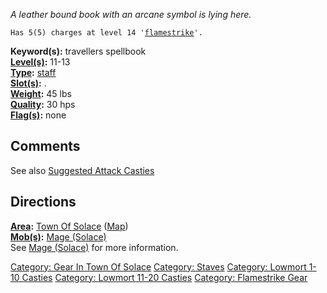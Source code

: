 *A leather bound book with an arcane symbol is lying here.*

`Has 5(5) charges at level 14 '`[`flamestrike`](Flamestrike.md "wikilink")`'.`

**Keyword(s):** travellers spellbook  
**[Level(s)](Object_Level.md "wikilink"):** 11-13  
**[Type](:Category:_Object_Types.md "wikilink"):**
[staff](:Category:_Staves.md "wikilink")  
**[Slot(s)](Object_Slots.md "wikilink"):** <held>.  
**[Weight](Object_Weight.md "wikilink"):** 45 lbs  
**[Quality](Object_Quality.md "wikilink"):** 30 hps  
**[Flag(s)](:Category:_Object_Flags.md "wikilink"):** none  

## Comments

See also [Suggested Attack
Casties](Suggested_Spellcasting_Gear#Suggested_Attack_Casties.md "wikilink")

## Directions

**[Area](:Category:_Areas.md "wikilink"):** [Town Of
Solace](:Category:_Town_Of_Solace.md "wikilink")
([Map](Town_Of_Solace_Map.md "wikilink"))  
**[Mob(s)](:Category:_Mobs.md "wikilink"):** [Mage
(Solace)](Mage_(Solace) "wikilink")  
See [Mage (Solace)](Mage_(Solace) "wikilink") for more information.

[Category: Gear In Town Of
Solace](Category:_Gear_In_Town_Of_Solace "wikilink") [Category:
Staves](Category:_Staves "wikilink") [Category: Lowmort 1-10
Casties](Category:_Lowmort_1-10_Casties "wikilink") [Category: Lowmort
11-20 Casties](Category:_Lowmort_11-20_Casties "wikilink") [Category:
Flamestrike Gear](Category:_Flamestrike_Gear "wikilink")
